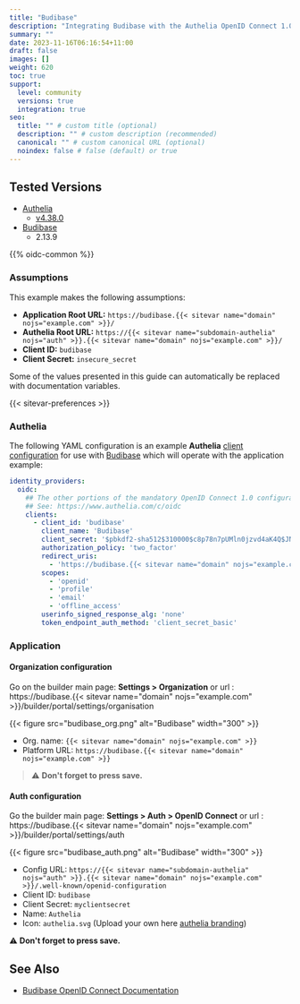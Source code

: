 ```yaml
---
title: "Budibase"
description: "Integrating Budibase with the Authelia OpenID Connect 1.0 Provider."
summary: ""
date: 2023-11-16T06:16:54+11:00
draft: false
images: []
weight: 620
toc: true
support:
  level: community
  versions: true
  integration: true
seo:
  title: "" # custom title (optional)
  description: "" # custom description (recommended)
  canonical: "" # custom canonical URL (optional)
  noindex: false # false (default) or true
---
```


## Tested Versions

- [Authelia]
  - [v4.38.0](https://github.com/authelia/authelia/releases/tag/v4.38.0)
- [Budibase]
  - 2.13.9

{{% oidc-common %}}

### Assumptions

This example makes the following assumptions:

* __Application Root URL:__ `https://budibase.{{< sitevar name="domain" nojs="example.com" >}}/`
* __Authelia Root URL:__ `https://{{< sitevar name="subdomain-authelia" nojs="auth" >}}.{{< sitevar name="domain" nojs="example.com" >}}/`
* __Client ID:__ `budibase`
* __Client Secret:__ `insecure_secret`

Some of the values presented in this guide can automatically be replaced with documentation variables.

{{< sitevar-preferences >}}

### Authelia

The following YAML configuration is an example __Authelia__ [client configuration] for use with [Budibase] which will
operate with the application example:

```yaml {title="configuration.yml"}
identity_providers:
  oidc:
    ## The other portions of the mandatory OpenID Connect 1.0 configuration go here.
    ## See: https://www.authelia.com/c/oidc
    clients:
      - client_id: 'budibase'
        client_name: 'Budibase'
        client_secret: '$pbkdf2-sha512$310000$c8p78n7pUMln0jzvd4aK4Q$JNRBzwAo0ek5qKn50cFzzvE9RXV88h1wJn5KGiHrD0YKtZaR/nCb2CJPOsKaPK0hjf.9yHxzQGZziziccp6Yng'  # The digest of 'insecure_secret'.
        authorization_policy: 'two_factor'
        redirect_uris:
          - 'https://budibase.{{< sitevar name="domain" nojs="example.com" >}}/api/global/auth/oidc/callback'
        scopes:
          - 'openid'
          - 'profile'
          - 'email'
          - 'offline_access'
        userinfo_signed_response_alg: 'none'
        token_endpoint_auth_method: 'client_secret_basic'
```

### Application

#### Organization configuration

Go on the builder main page: **Settings > Organization** or url : https://budibase.{{< sitevar name="domain" nojs="example.com" >}}/builder/portal/settings/organisation

{{< figure src="budibase_org.png" alt="Budibase" width="300" >}}

- Org. name: `{{< sitevar name="domain" nojs="example.com" >}}`
- Platform URL: `https://budibase.{{< sitevar name="domain" nojs="example.com" >}}`

> ⚠️ **Don't forget to press save.**

#### Auth configuration

Go the builder main page: **Settings > Auth > OpenID Connect** or url : https://budibase.{{< sitevar name="domain" nojs="example.com" >}}/builder/portal/settings/auth

{{< figure src="budibase_auth.png" alt="Budibase" width="300" >}}

- Config URL: `https://{{< sitevar name="subdomain-authelia" nojs="auth" >}}.{{< sitevar name="domain" nojs="example.com" >}}/.well-known/openid-configuration`
- Client ID: `budibase`
- Client Secret: `myclientsecret`
- Name: `Authelia`
- Icon: `authelia.svg` (Upload your own here [authelia branding](https://www.authelia.com/reference/guides/branding/))

⚠️ **Don't forget to press save.**

## See Also

- [Budibase OpenID Connect Documentation](https://docs.budibase.com/docs/openid-connect)

[Authelia]: https://www.authelia.com
[Budibase]: https://budibase.com
[OpenID Connect 1.0]: ../../openid-connect/introduction.md
[client configuration]: ../../../configuration/identity-providers/openid-connect/clients.md
